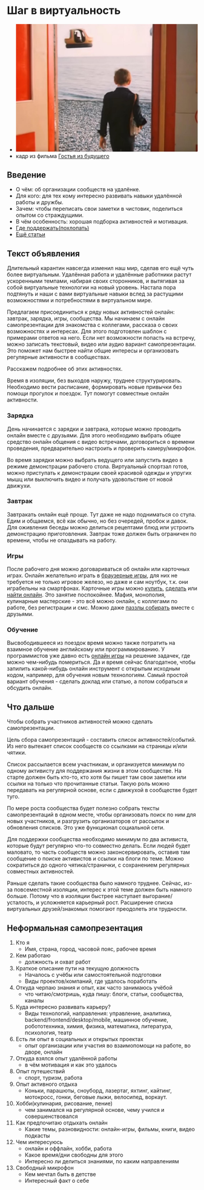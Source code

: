 # Шаг в виртуальность

* ![картинка](телепортация.jpeg)
* кадр из фильма [Гостья из будущего](https://www.youtube.com/watch?v=OtWGKZatqTU)

## Введение

* О чём: об организации сообществ на удалёнке.
* Для кого: для тех кому интересно развивать навыки удалённой работы и дружбы.
* Зачем: чтобы переписать свои заметки в чистовик, поделиться опытом со страждущими.
* В чём особенность: хорошая подборка активностей и мотивация.
* [Где поддержать(похлопать)](https://medium.com/@stepanovv.ru/шаг-в-виртуальность-909ffbaa0e7b)
* [Ещё статьи](/articles/index.html)

## Текст объявления

Длительный карантин навсегда изменил наш мир, сделав его ещё чуть более виртуальным. Удалённая работа и удалённые работники растут ускоренными темпами, набирая своих сторонников, и вытягивая за собой виртуальные технологии на новый уровень. Настала пора подтянуть и наши с вами виртуальные навыки вслед за растущими возможностями и потребностями в виртуальном мире.

Предлагаем присоединиться к ряду новых активностей онлайн: завтрак, зарядка, игры, сообщества. Мы начинаем с онлайн самопрезентации для знакомства с коллегами, рассказа о своих возможностях и интересах.
Для этого подготовлен шаблон с примерами ответов на него. Если нет возможности попасть на встречу, можно записать текстовый, видео или аудио вариант самопрезентации. Это поможет нам быстрее найти общие интересы и организовать регулярные активности в сообществах.

Расскажем подробнее об этих активностях.

Время в изоляции, без выходов наружу, труднее структурировать. Необходимо вести расписание, формировать новые привычки без помощи прогулок и поездок. Тут помогут совместные онлайн активности.

### Зарядка

День начинается с зарядки и завтрака, которые можно проводить онлайн вместе с друзьями. Для этого необходимо выбрать общее средство онлайн общения с видео встречами, договориться о времени проведения, предварительно настроить и проверить камеру/микрофон.

Во время зарядки можно выбрать ведущего или запустить видео в режиме демонстрации рабочего стола. Виртуальный спортзал готов, можно приступать к демонстрации своей красивой одежды и упругих мышц или выключить видео и получать удовольствие от новой движухи.

### Завтрак

Завтракать онлайн ещё проще. Тут даже не надо подниматься со стула. Едим и общаемся, всё как обычно, но без очередей, пробок и давок. Для оживления беседы можно делиться рецептами блюд или устроить демонстрацию приготовления. Завтрак тоже должен быть ограничен по времени, чтобы не опаздывать на работу.

### Игры

После рабочего дня можно договариваться об онлайн или карточных играх. Онлайн желательно играть в [браузерные игры](https://www.crazygames.com/), для них не требуется не только игровое железо, но даже и сам ноутбук, т.к. они играбельны на смартфонах. Карточные игры можно [купить](https://www.wildberries.ru/catalog/igrushki/nastolnye-igry), [сделать](https://vsesvoimirykami.ru/kak-sdelat-nastolnuyu-igru/) или [найти онлайн](https://ru.boardgamearena.com/). Это занятие поспокойнее. Мафия, монополия, кулинарные мастерские - это всё можно онлайн, с коллегами по работе, без регистрации и смс. Можно даже [паззлы собирать](https://store.steampowered.com/app/620650/Puzzle_With_Your_Friends/) вместе с друзьями. 

### Обучение

Высвободившееся из поездок время можно также потратить на взаимное обучение английскому или программированию. У программистов уже давно есть [онлайн игры](https://tproger.ru/digest/learn-to-code-while-playing-games/) на решение задачек, где можно чем-нибудь помериться. Да и время сейчас благодатное, чтобы запилить какой-нибудь онлайн инструмент с открытым исходным кодом, например, для обучения новым технологиям. Самый простой вариант обучения - сделать доклад или статью, а потом собраться и обсудить онлайн.

## Что дальше

Чтобы собрать участников активностей можно сделать самопрезентации.

Цель сбора самопрезентаций - составить список активностей/событий. Из него вытекает список сообществ со ссылками на страницы и/или чятики. 

Список рассылается всем участникам, и организуется минимум по одному активисту для поддержания жизни в этом сообществе. На старте должен быть кто-то, кто хотя бы пишет там свои заметки или ссылки на только что прочитанные статьи. Такую роль можно передавать на регулярной основе, если с движухой в сообществе будет туго.

По мере роста сообщества будет полезно собрать тексты самопрезентаций в одном месте, чтобы организовать поиск по ним для новых участников, и разгрузить организаторов от рассылок и обновления списков. Это уже функционал социальной сети.

Для поддержки сообщества необходимо минимум по два активиста, которые будут регулярно что-то совместно делать. Если людей будет маловато, то часть сообществ можно законсервировать, оставив там сообщение о поиске активистов и ссылки на блоги по теме. Можно сократиться до одного чятика/странички, с сохранением регулярных совместных активностей.

Раньше сделать такие сообщества было намного труднее. Сейчас, из-за повсеместной изоляции, интерес к этой теме должен быть намного больше. Потому что в изоляции быстрее наступает выгорание/усталость, и усложняется карьерный рост. Расширение списка виртуальных друзей/знакомых помогают преодолеть эти трудности.

## Неформальная самопрезентация

1. Кто я
	* Имя, страна, город, часовой пояс, рабочее время
1. Кем работаю
	* должность и охват работ
1. Краткое описание пути на текущую должность
	* Началось с учёбы или самостоятельной подготовки
	* Виды проектов/компаний, где удалось поработать
1. Откуда черпаю знания и опыт, как часто занимаюсь учёбой
	* что читаю/смотришь, куда пишу: блоги, статьи, сообщества, каналы
1. Куда интересно развивать карьеру?
	* Виды технологий, направления: управление, аналитика, backend/frontend/desktop/mobile, машинное обучение, робототехника, химия, физика, математика, литература, психология, театр
1. Есть ли опыт в социальных и открытых проектах
	* опыт организации или участия во взаимопомощи на работе, во дворе, онлайн
1. Откуда взялся опыт удалённой работы
	* в чём мотивация и как это удалось
1. Опыт путешествий
	* спорт, туризм, работа
1. Опыт активного отдыха
	* Коньки, парашюты, сноуборд, лазертаг, яхтинг, кайтинг, мотокросс, гонки, беговые лыжи, велосипед, воркаут.
1. Хобби(кулинария, рисование, пение)
	* чем занимался на регулярной основе, чему учился и совершенствовался
1. Как предпочитаю отдыхать онлайн
	* Какие темы, разновидности: онлайн-игры, фильмы, книги, видео подкасты
1. Чем интересуюсь
	* онлайн и оффлайн, хобби, работа
	* Какое время/дни свободны для этого
	* Интересно ли делиться знаниями, по каким направлениям
1. Свободный микрофон
	* Кем мечтал быть в детстве
	* Интересный факт о себе
